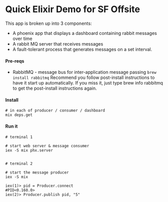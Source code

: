 
# Quick Elixir Demo for SF Offsite

This app is broken up into 3 components:

- A phoenix app that displays a dashboard containing rabbit messages over
  time
- A rabbit MQ server that receives messages
- A fault-tolerant process that generates messages on a set interval. 


#### Pre-reqs

- RabbitMQ - message bus for inter-application message passing
  `brew install rabbitmq`
  Recommend you follow post-install instructions to have it start up automatically. 
  If you miss it, just type brew info rabbitmq to get the post-install instructions again.

#### Install

```
# in each of producer / consumer / dashboard
mix deps.get
```

#### Run it

```
# terminal 1

# start web server & message consumer
iex -S mix phx.server 


# terminal 2

# start the message producer
iex -S mix

iex(1)> pid = Producer.connect
#PID<0.160.0>
iex(2)> Producer.publish pid, "5"
```

